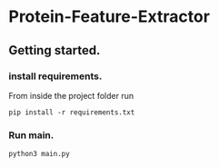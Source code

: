 # Protein-Feature-Extractor

## Getting started.

### install requirements.
From inside the project folder run 
```
pip install -r requirements.txt
```

###  Run main.
```
python3 main.py
```